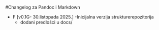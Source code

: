 #Changelog za Pandoc i Markdown

- F [v0.1G- 30.listopada 2025.]
    -Inicijalna verzija strukturerepozitorija
    - dodani predlošci u docs/
      
